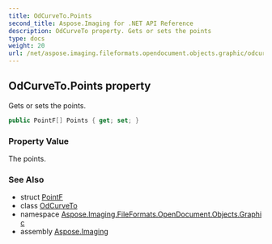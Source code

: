 ```yaml
---
title: OdCurveTo.Points
second_title: Aspose.Imaging for .NET API Reference
description: OdCurveTo property. Gets or sets the points
type: docs
weight: 20
url: /net/aspose.imaging.fileformats.opendocument.objects.graphic/odcurveto/points/
---
```

## OdCurveTo.Points property

Gets or sets the points.

```csharp
public PointF[] Points { get; set; }
```

### Property Value

The points.

### See Also

* struct [PointF](../../../aspose.imaging/pointf/)
* class [OdCurveTo](../)
* namespace [Aspose.Imaging.FileFormats.OpenDocument.Objects.Graphic](../../odcurveto/)
* assembly [Aspose.Imaging](../../../)


